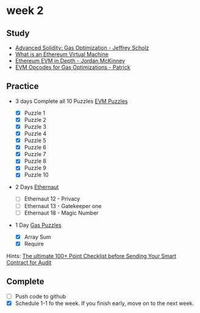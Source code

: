 # week 2

## Study

- [Advanced Solidity: Gas Optimization - Jeffrey Scholz](https://www.udemy.com/course/advanced-solidity-understanding-and-optimizing-gas-costs/?referralCode=C4684D6872713525E349)
- [What is an Ethereum Virtual Machine](https://www.youtube.com/watch?v=GPoze5RmDVU)
- [Ethereum EVM in Depth - Jordan McKinney](https://www.youtube.com/watch?v=kCswGz9naZg)
- [EVM Opcodes for Gas Optimizations - Patrick](https://www.youtube.com/watch?v=M8_4THWJkHQ)

## Practice

- 3 days Complete all 10 Puzzles [EVM Puzzles](https://github.com/fvictorio/evm-puzzles)

  - [x] Puzzle 1
  - [x] Puzzle 2
  - [x] Puzzle 3
  - [x] Puzzle 4
  - [x] Puzzle 5
  - [x] Puzzle 6
  - [x] Puzzle 7
  - [x] Puzzle 8
  - [x] Puzzle 9
  - [x] Puzzle 10

- 2 Days [Ethernaut](https://ethernaut.openzeppelin.com)

  - [ ] Ethernaut 12 - Privacy
  - [ ] Ethernaut 13 - Gatekeeper one
  - [ ] Ethernaut 18 - Magic Number

- 1 Day [Gas Puzzles](https://github.com/mmsaki/gas-puzzles)
  - [x] Array Sum
  - [x] Require

Hints: [The ultimate 100+ Point Checklist before Sending Your Smart Contract for Audit](https://betterprogramming.pub/the-ultimate-100-point-checklist-before-sending-your-smart-contract-for-audit-af9a5b5d95d0)

## Complete

- [ ] Push code to github
- [x] Schedule 1-1 fo the week. If you finish early, move on to the next week.
